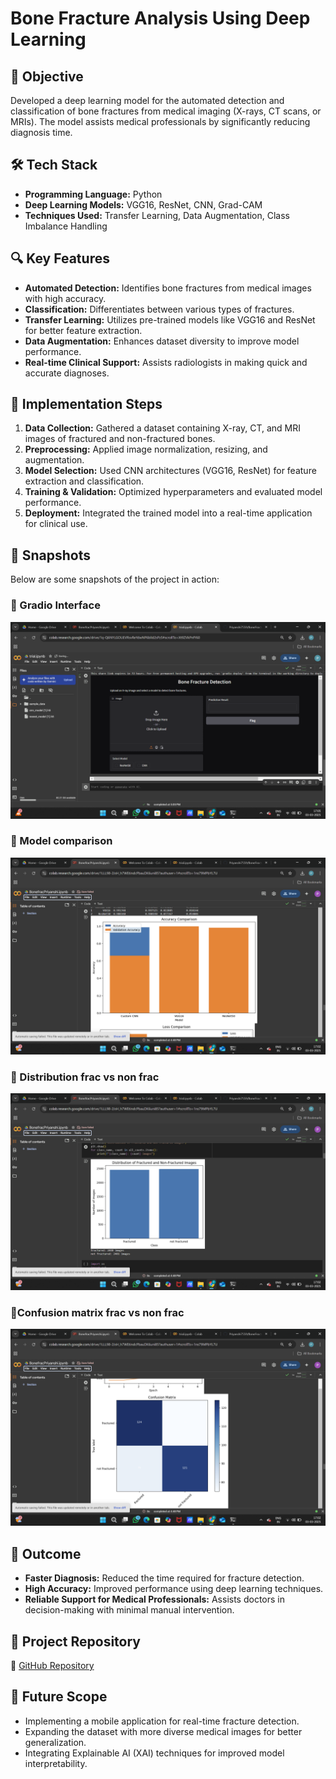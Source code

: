 # Bone Fracture Analysis Using Deep Learning

## 📌 Objective
Developed a deep learning model for the automated detection and classification of bone fractures from medical imaging (X-rays, CT scans, or MRIs). The model assists medical professionals by significantly reducing diagnosis time.

## 🛠 Tech Stack
- **Programming Language:** Python
- **Deep Learning Models:** VGG16, ResNet, CNN, Grad-CAM
- **Techniques Used:** Transfer Learning, Data Augmentation, Class Imbalance Handling

## 🔍 Key Features
- **Automated Detection:** Identifies bone fractures from medical images with high accuracy.
- **Classification:** Differentiates between various types of fractures.
- **Transfer Learning:** Utilizes pre-trained models like VGG16 and ResNet for better feature extraction.
- **Data Augmentation:** Enhances dataset diversity to improve model performance.
- **Real-time Clinical Support:** Assists radiologists in making quick and accurate diagnoses.

## 🚀 Implementation Steps
1. **Data Collection:** Gathered a dataset containing X-ray, CT, and MRI images of fractured and non-fractured bones.
2. **Preprocessing:** Applied image normalization, resizing, and augmentation.
3. **Model Selection:** Used CNN architectures (VGG16, ResNet) for feature extraction and classification.
4. **Training & Validation:** Optimized hyperparameters and evaluated model performance.
5. **Deployment:** Integrated the trained model into a real-time application for clinical use.

## 📂 Snapshots
Below are some snapshots of the project in action:

### 📸 Gradio Interface
![Gradio Interface](/screenshots/Gradio_Interface.png)

### 📸 Model comparison
![ Model_comparison](/screenshots/Model_comparison.png)

### 📸 Distribution frac vs non frac
![Distribution_frac_vs_non_frac](/screenshots/Distribution_frac_vs_non_frac.png)

### 📸Confusion matrix frac vs non frac
![Confusion_matrix_frac_vs_non_frac](/screenshots/Confusion_matrix_frac_vs_non_frac.png)



## 🎯 Outcome
- **Faster Diagnosis:** Reduced the time required for fracture detection.
- **High Accuracy:** Improved performance using deep learning techniques.
- **Reliable Support for Medical Professionals:** Assists doctors in decision-making with minimal manual intervention.

## 📂 Project Repository
🔗 [GitHub Repository]([https://github.com/Priyanshi7559](https://github.com/Priyanshi7559/BoneFractureClassification))

## 📌 Future Scope
- Implementing a mobile application for real-time fracture detection.
- Expanding the dataset with more diverse medical images for better generalization.
- Integrating Explainable AI (XAI) techniques for improved model interpretability.


